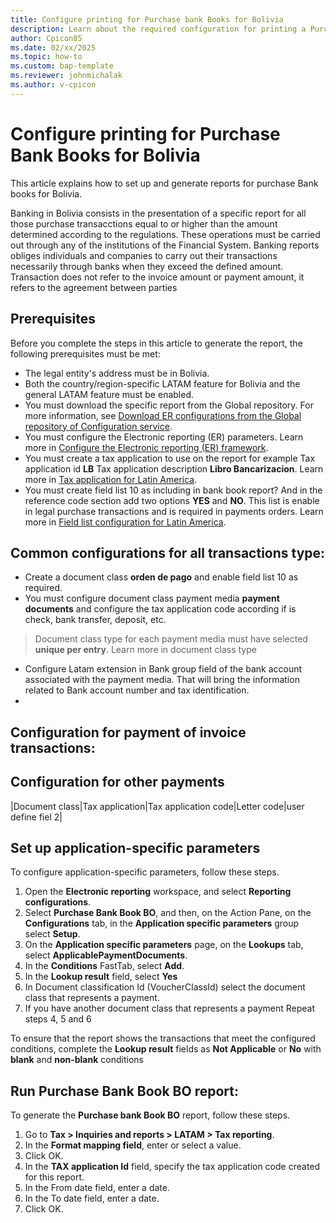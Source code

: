 ```yaml
---
title: Configure printing for Purchase bank Books for Bolivia
description: Learn about the required configuration for printing a Purchase Bank Book report for Bolivia. 
author: Cpicon85
ms.date: 02/xx/2025
ms.topic: how-to
ms.custom: bap-template
ms.reviewer: johnmichalak
ms.author: v-cpicon
---
```


# Configure printing for Purchase Bank Books for Bolivia

This article explains how to set up and generate reports for purchase Bank books for Bolivia.

Banking in Bolivia consists in the presentation of a specific report for all those purchase transacctions equal to or higher than the amount determined according to the regulations. These operations must be carried out through any of the institutions of the Financial System. Banking reports obliges individuals and companies to carry out their transactions necessarily through banks when they exceed the defined amount. 
Transaction does not refer to the invoice amount or payment amount, it refers to the agreement between parties

## Prerequisites

Before you complete the steps in this article to generate the report, the following prerequisites must be met:

- The legal entity's address must be in Bolivia.
- Both the country/region-specific LATAM feature for Bolivia and the general LATAM feature must be enabled.
- You must download the specific report from the Global repository. For more information, see [Download ER configurations from the Global repository of Configuration service](er-download-configurations-global-repo.md). 
- You must configure the Electronic reporting (ER) parameters. Learn more in [Configure the Electronic reporting (ER) framework](electronic-reporting-er-configure-parameters.md).
- You must create a tax application to use on the report for example Tax application id **LB** Tax application description **Libro Bancarizacion**. Learn more in [Tax application for Latin America](ltm-core-tax-application.md).
- You must create field list 10 as including in bank book report? And in the reference code section add two options  **YES** and **NO**. This list is enable in legal purchase transactions and is required in payments orders.  Learn more in [Field list configuration for Latin America](ltm-core-field-master).
## Common configurations for all transactions type:
-	Create a document class **orden de pago** and enable field list 10 as required.
-	You must configure document class payment media **payment documents** and configure the tax application code according if is check, bank transfer, deposit, etc.

> Document class type for each payment media must have selected **unique per entry**. Learn more in document class type

- Configure Latam extension in Bank group field of the bank account associated with the payment media. That will bring the information related to Bank account number and tax identification.
- 
## Configuration for payment of invoice transactions:


## Configuration for other payments 

|Document class|Tax application|Tax application code|Letter code|user define fiel 2|

## Set up application-specific parameters

To configure application-specific parameters, follow these steps.
1. Open the **Electronic reporting** workspace, and select **Reporting configurations**.
2. Select **Purchase Bank Book BO**, and then, on the Action Pane, on the **Configurations** tab, in the **Application specific parameters** group select **Setup**.
3. On the **Application specific parameters** page, on the **Lookups** tab, select **ApplicablePaymentDocuments**.
4. In the **Conditions** FastTab, select **Add**.
5. In the **Lookup result** field, select **Yes**
6. In Document classification Id (VoucherClassId) select the document class that represents a payment. 
7. If you have another document class that represents a payment Repeat steps 4, 5 and 6  

To ensure that the report shows the transactions that meet the configured conditions, complete the **Lookup result** fields as **Not Applicable** or **No** with **blank** and **non-blank** conditions

## Run Purchase Bank Book BO report:

To generate the **Purchase bank Book BO** report, follow these steps.
1. Go to **Tax > Inquiries and reports > LATAM > Tax reporting**.
2. In the **Format mapping field**, enter or select a value.
3. Click OK.
4. In the **TAX application Id** field, specify the tax application code created for this report.
5. In the From date field, enter a date.
6. In the To date field, enter a date.
7. Click OK.


